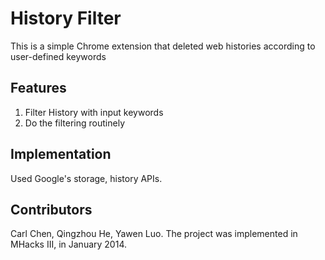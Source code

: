 # History Filter

This is a simple Chrome extension that deleted web histories according to user-defined keywords

## Features
1. Filter History with input keywords
2. Do the filtering routinely

## Implementation
Used Google's storage, history APIs.

## Contributors
Carl Chen, Qingzhou He, Yawen Luo.
The project was implemented in MHacks III, in January 2014.
